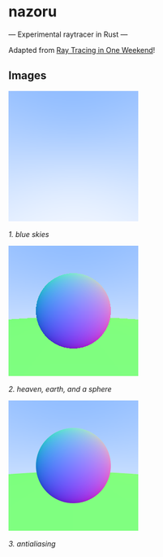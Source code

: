 # nazoru

&mdash; Experimental raytracer in Rust &mdash;

Adapted from [Ray Tracing in One Weekend](https://raytracing.github.io/books/RayTracingInOneWeekend.html)!

## Images

![blue skies](images/blue-skies.png)

*1. blue skies*

![earth](images/earth.png)

*2. heaven, earth, and a sphere*

![antialiased](images/antialiased.png)

*3. antialiasing*